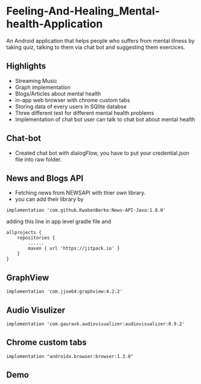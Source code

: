 # Feeling-And-Healing_Mental-health-Application
An Android application that helps people who suffers from mental illness by taking quiz, talking to them via chat bot and suggesting them exercices.

## Highlights
* Streaming Music
* Graph implementation
* Blogs/Articles about mental health
* in-app web browser with chrome custom tabs
* Storing data of every users in SQlite databse
* Three different test for different mental health problems
* Implementation of chat bot user can talk to chat bot about mental health

## Chat-bot
* Created chat bot with dialogFlow, you have to put your credential.json file into raw folder.

## News and Blogs API
* Fetching news from NEWSAPI with thier own library.
* you can add their library by
```
implementation 'com.github.KwabenBerko:News-API-Java:1.0.0'
```
adding this line in app level gradle file and
```
allprojects {
    repositories {
        ......
        maven { url 'https://jitpack.io' }
    }
}
```

## GraphView
```
implementation 'com.jjoe64:graphview:4.2.2'
```

## Audio Visulizer
```
implementation 'com.gauravk.audiovisualizer:audiovisualizer:0.9.2'
```

## Chrome custom tabs
```
implementation "androidx.browser:browser:1.3.0"
```

## Demo

